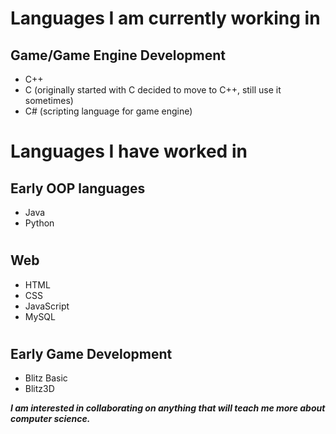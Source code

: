 # Languages I am currently working in
## Game/Game Engine Development
+ C++
+ C (originally started with C decided to move to C++, still use it sometimes)
+ C# (scripting language for game engine)
#
# Languages I have worked in
## Early OOP languages
+ Java
+ Python
#
## Web
+ HTML
+ CSS
+ JavaScript
+ MySQL
#
## Early Game Development 
+ Blitz Basic
+ Blitz3D

***I am interested in collaborating on anything that will teach me more about computer science.***
